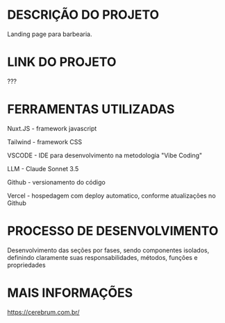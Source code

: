 # DESCRIÇÃO DO PROJETO

Landing page para barbearia.

# LINK DO PROJETO

???

# FERRAMENTAS UTILIZADAS

Nuxt.JS - framework javascript

Tailwind - framework CSS

VSCODE - IDE para desenvolvimento na metodologia "Vibe Coding"

LLM - Claude Sonnet 3.5

Github - versionamento do código

Vercel - hospedagem com deploy automatico, conforme atualizações no Github

# PROCESSO DE DESENVOLVIMENTO

Desenvolvimento das seções por fases, sendo componentes isolados, definindo claramente suas responsabilidades, métodos, funções e propriedades

# MAIS INFORMAÇÕES

https://cerebrum.com.br/
